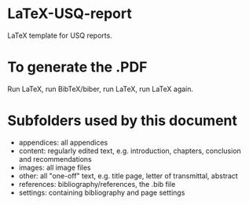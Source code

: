 # LaTeX-USQ-report
LaTeX template for USQ reports.

# To generate the .PDF
Run LaTeX, run BibTeX/biber, run LaTeX, run LaTeX again.

# Subfolders used by this document
- appendices: all appendices
- content: regularly edited text, e.g. introduction, chapters, conclusion and recommendations
- images: all image files
- other: all "one-off" text, e.g. title page, letter of transmittal, abstract
- references: bibliography/references, the .bib file
- settings: containing bibliography and page settings
